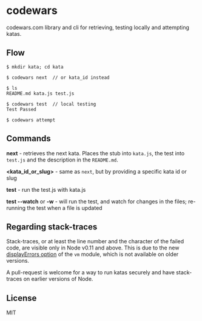 codewars
========

codewars.com library and cli for retrieving, testing locally and attempting katas.


Flow
----

```
$ mkdir kata; cd kata

$ codewars next  // or kata_id instead

$ ls
README.md kata.js test.js

$ codewars test  // local testing
Test Passed

$ codewars attempt
```


Commands
--------

**next** - retrieves the next kata. Places the stub into `kata.js`, the test into `test.js` and the description in the `README.md`.

**\<kata_id_or_slug\>** - same as `next`, but by providing a specific kata id or slug

**test** - run the test.js with kata.js

**test --watch** or **-w** - will run the test, and watch for changes in the files; re-running the test when a file is updated



Regarding stack-traces
----------------------

Stack-traces, or at least the line number and the character
of the failed code, are visible only in Node v0.11 and above. This
is due to the new [displayErrors option](http://nodejs.org/dist/v0.11.11/docs/api/vm.html#vm_script_runinthiscontext_options) of the
`vm` module, which is not available on older versions.

A pull-request is welcome for a way to run katas securely and
have stack-traces on earlier versions of Node.


License
-------

MIT
